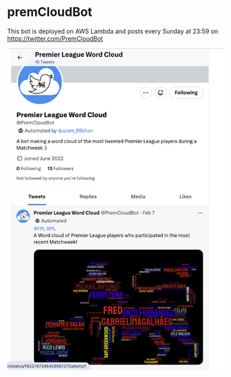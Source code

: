 # premCloudBot

This bot is deployed on AWS Lambda and posts every Sunday at 23:59 on https://twitter.com/PremCloudBot

![example](example_wc.png)

